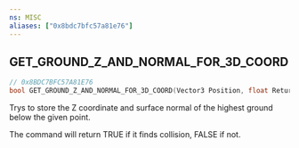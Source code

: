 ```yaml
---
ns: MISC
aliases: ["0x8bdc7bfc57a81e76"]
---
```

## GET_GROUND_Z_AND_NORMAL_FOR_3D_COORD

```c
// 0x8BDC7BFC57A81E76
bool GET_GROUND_Z_AND_NORMAL_FOR_3D_COORD(Vector3 Position, float ReturnZ, Vector3 ReturnNormal);
```

Trys to store the Z coordinate and surface normal of the highest ground below the given point.

The command will return TRUE if it finds collision, FALSE if not.

